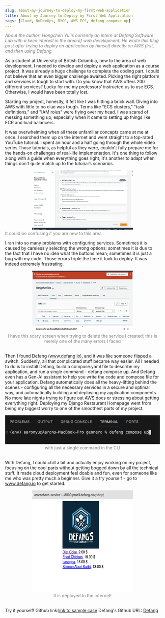 ```yaml
---
slug: about-my-journey-to-deploy-my-first-web-application
title: About my Journey to Deploy my First Web Application
tags: [Cloud, NoDevOps, BYOC, AWS ECS, defang compose up]
---
```

<span align="center" style="color: gray;">
    <em>About the author: Hongchen Yu is currently an intern at Defang Software Lab with a keen interest in the area of web development. He wrote this blog post after trying to deploy an application by himself directly on AWS first, and then using Defang.</em>
</span>
<br>


As a student at University of British Columbia, new to the area of web development, I needed to develop and deploy a web application as a course project. It was already a huge challenge to complete the coding part. I could not believe that an even bigger challenge awaited. Picking the right platform and services is tough to start with. Do you know that AWS offers 200 different services? Lucky for me my professors’ instructed us to use ECS. Otherwise, I would have been totally lost.

Starting my project, honestly, it felt like I was hitting a brick wall. Diving into AWS with little to no clue was tough. Terms like "ECS clusters," "task definitions," and "IAM roles" were flying over my head. I was scared of messing something up, especially when it came to setting up things like ECR and load balancers.

It was overwhelming when all these unfamiliar concepts came at me at once. I searched them up on the internet and went straight to a top-rated YouTube tutorial. I spent an hour and a half going through the whole video series.Those tutorials, as helpful as they were, couldn't fully prepare me for the hands-on challenges of real-life implementation. It's one thing to follow along with a guide when everything goes right; it's another to adapt when things don't quite match up to the tutorial’s scenarios.


<div align="center">
    <img src="./images/how-AWS-looks.png" alt="how-Defang-looks" width="330px">
</div>

<span align="center" style="color: gray">
    It could be confusing if you are new to this area
</span>
<br>

I ran into so many problems with configuring services. Sometimes it is caused by carelessly selecting the wrong options; sometimes it is due to the fact that I have no idea what the buttons mean; sometimes it is just a bug with my code. Those errors triple the time it took to deploy. It was indeed extremely frustrating.

<div align="center">
    <img src="./images/error-AWS.png" alt="error-AWS" width="330px" height="200px">
</div>

<div align="center" style="color: gray">
    I have this scary screen when trying to delete the service I created; this is merely one of the many errors I faced
</div>
<br>

Then I found Defang (www.defang.io), and it was like someone flipped a switch. Suddenly, all that complicated stuff became way easier. All I needed to do is to install Defang, build a compose.yaml file to describe my application, and run a single command - defang compose up. And Defang even has a Gen-AI assistant to help you write the code and compose file for your application. Defang automatically does all the heavy-lifting behind the scenes - configuring all the necessary services in a secure and optimal way, and automatically building and deploying my application components. No more late nights trying to figure out AWS docs or stressing about getting everything right. Deploying my Django Restaurant Homepage went from being my biggest worry to one of the smoothest parts of my project.


<div align="center">
    <img src="./images/defang-compose-up.png" alt="defang-compose-up">
</div>

<div align="center" style="color: gray">
    with just a single command in the CLI
</div>
<br>

With Defang, I could chill a bit and actually enjoy working on my project, focusing on the cool parts without getting bogged down by all the technical stuff. It made cloud deployment feel doable and fun, even for someone like me who was pretty much a beginner. Give it a try yourself - go to www.defang.io to get started.


<div align="center">
    <img src="./images/sample-result.png" alt="sample-result" width="330px" height="330px">
</div>

<div align="center" style="color: gray">
   It is deployed to the internet!
</div>
<br>

Try it yourself!
Github link:[link to sample case](https://github.com/HongchenY/Sample-Restaurant-Homepage)
Defang's Github URL: [Defang](http://github.com.defang-io/defang)
